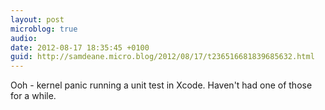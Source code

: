 ```yaml
---
layout: post
microblog: true
audio: 
date: 2012-08-17 18:35:45 +0100
guid: http://samdeane.micro.blog/2012/08/17/t236516681839685632.html
---
```

Ooh - kernel panic running a unit test in Xcode. Haven't had one of those for a while.
